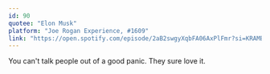 ```yaml
---
id: 90
quotee: "Elon Musk"
platform: "Joe Rogan Experience, #1609"
link: "https://open.spotify.com/episode/2aB2swgyXqbFA06AxPlFmr?si=KRAMB5u7QR251GcZV13EKw"
---
```


You can't talk people out of a good panic. They sure love it.
